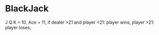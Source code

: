 # BlackJack
J Q K = 10, Ace = 11, if dealer >21 and player &lt;21: player wins, player >21: player loses, 
